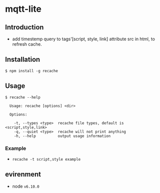 # mqtt-lite

## Introduction
- add timestemp query to tags'[script, style, link] attribute src in html, to refresh cache.

## Installation
```
$ npm install -g recache
```

## Usage
```
$ recache --help

  Usage: recache [options] <dir>

  Options:

    -t, --types <type>  recache file types, default is <script,style,link>
    -q, --quiet <type>  recache will not print anything
    -h, --help          output usage information

```

### Example
- `recache -t script,style example`

## evirenment
- node `v6.10.0`